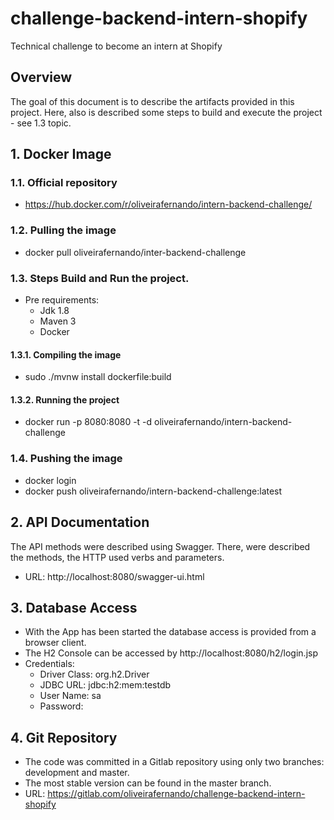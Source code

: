 # challenge-backend-intern-shopify

Technical challenge to become an intern at Shopify

## Overview
The goal of this document is to describe the artifacts provided in this project.
Here, also is described some steps to build and execute the project - see 1.3 topic.

## 1. Docker Image

### 1.1. Official repository
- https://hub.docker.com/r/oliveirafernando/intern-backend-challenge/

### 1.2. Pulling the image
- docker pull oliveirafernando/inter-backend-challenge

### 1.3. Steps Build and Run the project.
- Pre requirements:
	- Jdk 1.8
	- Maven 3
	- Docker
	
#### 1.3.1. Compiling the image
- sudo ./mvnw install dockerfile:build

#### 1.3.2. Running the project
- docker run -p 8080:8080 -t -d oliveirafernando/intern-backend-challenge

### 1.4. Pushing the image
- docker login
- docker push oliveirafernando/intern-backend-challenge:latest

## 2. API Documentation 
The API methods were described using Swagger. There, were described the methods, the HTTP used verbs and parameters.
- URL: http://localhost:8080/swagger-ui.html

## 3. Database Access
- With the App has been started the database access is provided from a browser client.
- The H2 Console can be accessed by http://localhost:8080/h2/login.jsp
- Credentials:
	- Driver Class: org.h2.Driver
	- JDBC URL: jdbc:h2:mem:testdb
	- User Name: sa
	- Password: <blank>

## 4. Git Repository
- The code was committed in a Gitlab repository using only two branches: development and master.
- The most stable version can be found in the master branch.
- URL: https://gitlab.com/oliveirafernando/challenge-backend-intern-shopify